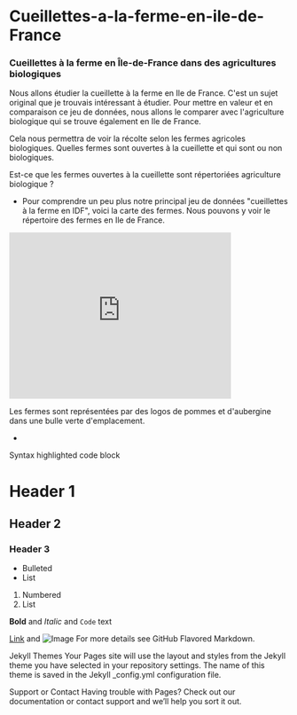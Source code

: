 # Cueillettes-a-la-ferme-en-ile-de-France 


### Cueillettes à la ferme en Île-de-France dans des agricultures biologiques
 

Nous allons étudier la cueillette à la ferme en Ile de France. C'est un sujet original que je trouvais intéressant à étudier. Pour mettre en valeur et en comparaison ce jeu de données, nous allons le comparer avec l'agriculture biologique qui se trouve également en Ile de France. 

Cela nous permettra de voir la récolte selon les fermes agricoles biologiques. Quelles fermes sont ouvertes à la cueillette et qui sont ou non biologiques. 

Est-ce que les fermes ouvertes à la cueillette sont répertoriées agriculture biologique ? 

- Pour comprendre un peu plus notre principal jeu de données "cueillettes à la ferme en IDF", voici la carte des fermes.
Nous pouvons y voir le répertoire des fermes en Ile de France. 

<iframe src="https://data.opendatasoft.com/explore/embed/dataset/cueillettes-a-la-ferme-en-ile-de-france@datailedefrance/map/?location=9,48.80028,2.4435&basemap=jawg.streets&dataChart=eyJxdWVyaWVzIjpbeyJjb25maWciOnsiZGF0YXNldCI6ImN1ZWlsbGV0dGVzLWEtbGEtZmVybWUtZW4taWxlLWRlLWZyYW5jZUBkYXRhaWxlZGVmcmFuY2UiLCJvcHRpb25zIjp7fX0sImNoYXJ0cyI6W3siYWxpZ25Nb250aCI6dHJ1ZSwidHlwZSI6ImNvbHVtbiIsImZ1bmMiOiJBVkciLCJ5QXhpcyI6InNpcmV0Iiwic2NpZW50aWZpY0Rpc3BsYXkiOnRydWUsImNvbG9yIjoiIzE0MkU3QiJ9XSwieEF4aXMiOiJzaXJldCIsIm1heHBvaW50cyI6NTAsInNvcnQiOiIifV0sInRpbWVzY2FsZSI6IiIsImRpc3BsYXlMZWdlbmQiOnRydWUsImFsaWduTW9udGgiOnRydWV9&static=false&datasetcard=false&scrollWheelZoom=false" width="400" height="300" frameborder="0"></iframe>

Les fermes sont représentées par des logos de pommes et d'aubergine dans une bulle verte d'emplacement.

- 

Syntax highlighted code block

# Header 1
## Header 2
### Header 3

- Bulleted
- List

1. Numbered
2. List

**Bold** and _Italic_ and `Code` text

[Link](url) and ![Image](src)
For more details see GitHub Flavored Markdown.

Jekyll Themes
Your Pages site will use the layout and styles from the Jekyll theme you have selected in your repository settings. The name of this theme is saved in the Jekyll _config.yml configuration file.

Support or Contact
Having trouble with Pages? Check out our documentation or contact support and we’ll help you sort it out.
